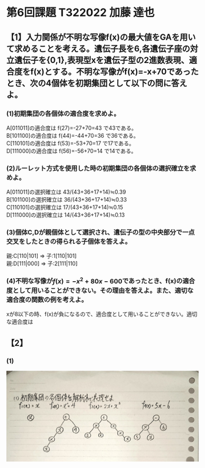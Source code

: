 # 第6回課題 T322022 加藤 達也
## 【1】入力関係が不明な写像f(x)の最大値をGAを用いて求めることを考える。遺伝子長を6,各遺伝子座の対立遺伝子を{0,1},表現型xを遺伝子型の2進数表現、適合度をf(x)とする。不明な写像がf(x)=-x+70であったとき、次の4個体を初期集団として以下の問に答えよ。

### (1)初期集団の各個体の適合度を求めよ。
A[011011]の適合度は f(27)=-27+70=43 で43である。\
B[101100]の適合度は f(44)=-44+70=36 で36である。\
C[110101]の適合度は f(53)=-53+70=17 で17である。\
D[111000]の適合度は f(56)=-56+70=14 で14である。

### (2)ルーレット方式を使用した時の初期集団の各個体の選択確立を求めよ。
A[011011]の選択確立は 43/(43+36+17+14)≒0.39 \
B[101100]の選択確立は 36/(43+36+17+14)≒0.33 \
C[110101]の選択確立は 17/(43+36+17+14)≒0.15 \
D[111000]の選択確立は 14/(43+36+17+14)≒0.13

### (3)個体C,Dが親個体として選択され、遺伝子の型の中央部分で一点交叉をしたときの得られる子個体を答えよ。
親:C[110|101] ⇒ 子:1[110|101] \
親:D[111|000] ⇒ 子:2[111|110]

### (4)不明な写像が$f(x)=-x^{2}+80x-600$であったとき、f(x)の適合度として用いることができない。その理由を答えよ。また、適切な適合度の関数の例を考えよ。
xが8以下の時、f(x)が負になるので、適合度として用いることができない。適切な適合度は

## 【2】
### (1)
![](image-1_1.jpg)

